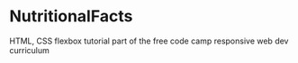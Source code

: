 # NutritionalFacts
HTML, CSS flexbox tutorial part of the free code camp responsive web dev curriculum  
